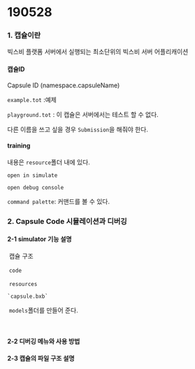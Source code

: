 # 190528



### 1. 캡슐이란

빅스비 플랫폼 서버에서 실행되는 최소단위의 빅스비 서버 어플리캐이션

#### 캡슐ID

Capsule ID (namespace.capsuleName)

`example.tot` :예제

`playground.tot` : 이 캡슐은 서버에서는 테스트 할 수 없다.

 다른 이름을 쓰고 싶을 경우 `Submission`을 해줘야 한다.



#### training 

내용은 `resource`폴더 내에 있다.

`open in simulate` 

`open debug console`

`command palette`: 커맨드를 볼 수 있다.



### 2. Capsule Code 시뮬레이션과 디버깅

#### 2-1 simulator 기능 설명 

​	캡슐 구조

​	`code`

​	`resources`

 	`capsule.bxb`
	

​	`models`폴더를 만들어 준다.

​	

#### 2-2 디버깅 메뉴와 사용 방법

#### 2-3 캡슐의 파일 구조 설명



